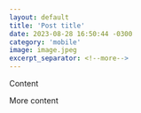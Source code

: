 ```yaml
---
layout: default
title: 'Post title'
date: 2023-08-28 16:50:44 -0300
category: 'mobile'
image: image.jpeg
excerpt_separator: <!--more-->
---
```


<p>Content</p>

<!--more-->

<p>More content</p>
